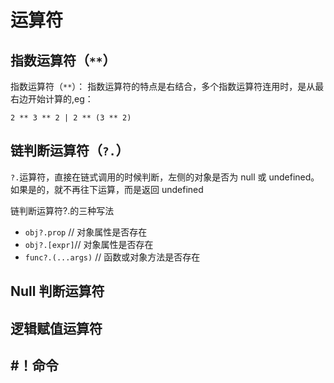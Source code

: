 # 运算符

## 指数运算符（`**`）

指数运算符（`**`）：
指数运算符的特点是右结合，多个指数运算符连用时，是从最右边开始计算的,eg：

```
2 ** 3 ** 2 | 2 ** (3 ** 2)
```

## 链判断运算符（`?.`）

`?.`运算符，直接在链式调用的时候判断，左侧的对象是否为 null 或 undefined。如果是的，就不再往下运算，而是返回 undefined

链判断运算符?.的三种写法

-   `obj?.prop` // 对象属性是否存在
-   `obj?.[expr]`// 对象属性是否存在
-   `func?.(...args)` // 函数或对象方法是否存在

## Null 判断运算符

## 逻辑赋值运算符

## #！命令

